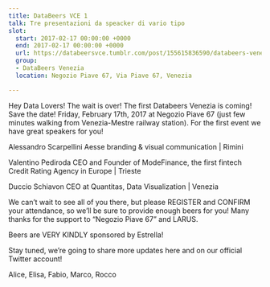 ```yaml
---
title: DataBeers VCE 1
talk: Tre presentazioni da speacker di vario tipo
slot:
  start: 2017-02-17 00:00:00 +0000
  end: 2017-02-17 00:00:00 +0000
  url: https://databeersvce.tumblr.com/post/155615836590/databeers-venezia-1-170217-negozio-piave-67
  group:
  - DataBeers Venezia
  location: Negozio Piave 67, Via Piave 67, Venezia

---
```

Hey Data Lovers! The wait is over! The first Databeers Venezia is coming! Save the date! Friday, February 17th, 2017 at Negozio Piave 67 (just few minutes walking from Venezia-Mestre railway station). For the first event we have great speakers for you!

Alessandro Scarpellini
Aesse branding & visual communication | Rimini

Valentino Pediroda
CEO and Founder of ModeFinance, the first fintech Credit Rating Agency in Europe | Trieste

Duccio Schiavon
CEO at Quantitas, Data Visualization | Venezia

We can’t wait to see all of you there, but please REGISTER and CONFIRM your attendance, so we’ll be sure to provide enough beers for you! Many thanks for the support to “Negozio Piave 67” and LARUS.

Beers are VERY KINDLY sponsored by Estrella!

Stay tuned, we’re going to share more updates here and on our official Twitter account!

Alice, Elisa, Fabio, Marco, Rocco
